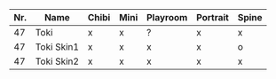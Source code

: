 | Nr. | Name       | Chibi | Mini | Playroom | Portrait | Spine |
| --- | ---------- | ----- | ---- | -------- | -------- | ----- |
| 47  | Toki       | x     | x    | ?        | x        | x     |
| 47  | Toki Skin1 | x     | x    | x        | x        | o     |
| 47  | Toki Skin2 | x     | x    | x        | x        | x     |
